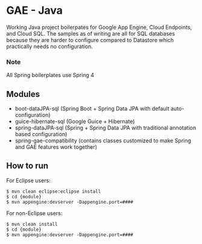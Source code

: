 GAE - Java
==================

Working Java project boilerpates for Google App Engine, Cloud Endpoints, and Cloud SQL.
The samples as of writing are all for SQL databases because they are harder to configure
compared to Datastore which practically needs no configuration.

### Note
All Spring boilerplates use Spring 4


## Modules
*	boot-dataJPA-sql			(Spring Boot + Spring Data JPA with default auto-configuration)
*   guice-hibernate-sql 		(Google Guice + Hibernate)
*	spring-dataJPA-sql			(Spring + Spring Data JPA with traditional annotation based configuration)
*	spring-gae-compatibility	(contains classes customized to make Spring and GAE features work together)

## How to run
For Eclipse users:

	$ mvn clean eclipse:eclipse install
	$ cd {module}
	$ mvn appengine:devserver -Dappengine.port=#### 
	
For non-Eclipse users:

	$ mvn clean install
	$ cd {module}
	$ mvn appengine:devserver -Dappengine.port=####